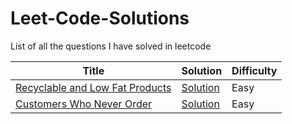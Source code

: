 # Leet-Code-Solutions
List of all the questions I have solved in leetcode

| Title  |Solution| Difficulty|
| ------------- | ------------- |-------------|
| [Recyclable and Low Fat Products](https://leetcode.com/problems/recyclable-and-low-fat-products/) | [Solution](https://github.com/PranjaliD11/Leet-Code-Solutions/blob/main/Recyclable%20and%20Low%20Fat%20Products)| Easy|
| [Customers Who Never Order](https://leetcode.com/problems/customers-who-never-order/) | [Solution](https://github.com/PranjaliD11/Leet-Code-Solutions/blob/main/Customers%20Who%20Never%20Order) |Easy|

